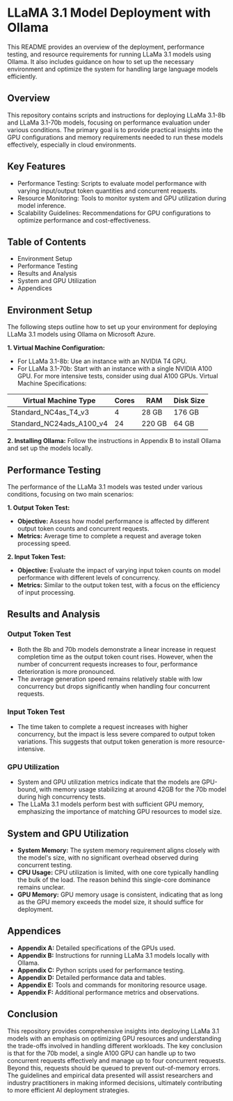 # LLaMA 3.1 Model Deployment with Ollama

This README provides an overview of the deployment, performance testing, and resource requirements for running LLaMa 3.1 models using Ollama. It also includes guidance on how to set up the necessary environment and optimize the system for handling large language models efficiently.

## Overview
This repository contains scripts and instructions for deploying LLaMa 3.1-8b and LLaMa 3.1-70b models, focusing on performance evaluation under various conditions. The primary goal is to provide practical insights into the GPU configurations and memory requirements needed to run these models effectively, especially in cloud environments.

## Key Features
- Performance Testing: Scripts to evaluate model performance with varying input/output token quantities and concurrent requests.
- Resource Monitoring: Tools to monitor system and GPU utilization during model inference.
- Scalability Guidelines: Recommendations for GPU configurations to optimize performance and cost-effectiveness.

## Table of Contents
- Environment Setup
- Performance Testing
- Results and Analysis
- System and GPU Utilization
- Appendices

## Environment Setup
The following steps outline how to set up your environment for deploying LLaMa 3.1 models using Ollama on Microsoft Azure.

**1. Virtual Machine Configuration:**

- For LLaMa 3.1-8b: Use an instance with an NVIDIA T4 GPU.
- For LLaMa 3.1-70b: Start with an instance with a single NVIDIA A100 GPU. For more intensive tests, consider using dual A100 GPUs.
Virtual Machine Specifications:

Virtual Machine Type | Cores	| RAM	| Disk Size
--- | --- | --- | --- 
Standard_NC4as_T4_v3 | 4 | 	28 GB |	176 GB
Standard_NC24ads_A100_v4 |	24	| 220 GB	| 64 GB

**2. Installing Ollama:** Follow the instructions in Appendix B to install Ollama and set up the models locally.

## Performance Testing

The performance of the LLaMa 3.1 models was tested under various conditions, focusing on two main scenarios:

**1. Output Token Test:**
- **Objective:** Assess how model performance is affected by different output token counts and concurrent requests.
- **Metrics:** Average time to complete a request and average token processing speed.
  
**2. Input Token Test:**
- **Objective:** Evaluate the impact of varying input token counts on model performance with different levels of concurrency.
- **Metrics:** Similar to the output token test, with a focus on the efficiency of input processing.

## Results and Analysis
### Output Token Test
- Both the 8b and 70b models demonstrate a linear increase in request completion time as the output token count rises. However, when the number of concurrent requests increases to four, performance deterioration is more pronounced.
- The average generation speed remains relatively stable with low concurrency but drops significantly when handling four concurrent requests.
### Input Token Test
- The time taken to complete a request increases with higher concurrency, but the impact is less severe compared to output token variations. This suggests that output token generation is more resource-intensive.
### GPU Utilization
- System and GPU utilization metrics indicate that the models are GPU-bound, with memory usage stabilizing at around 42GB for the 70b model during high concurrency tests.
- The LLaMa 3.1 models perform best with sufficient GPU memory, emphasizing the importance of matching GPU resources to model size.

## System and GPU Utilization
- **System Memory:** The system memory requirement aligns closely with the model's size, with no significant overhead observed during concurrent testing.
- **CPU Usage:** CPU utilization is limited, with one core typically handling the bulk of the load. The reason behind this single-core dominance remains unclear.
- **GPU Memory:** GPU memory usage is consistent, indicating that as long as the GPU memory exceeds the model size, it should suffice for deployment.

## Appendices
- **Appendix A:** Detailed specifications of the GPUs used.
- **Appendix B:** Instructions for running LLaMa 3.1 models locally with Ollama.
- **Appendix C:** Python scripts used for performance testing.
- **Appendix D:** Detailed performance data and tables.
- **Appendix E:** Tools and commands for monitoring resource usage.
- **Appendix F:** Additional performance metrics and observations.

## Conclusion
This repository provides comprehensive insights into deploying LLaMa 3.1 models with an emphasis on optimizing GPU resources and understanding the trade-offs involved in handling different workloads. The key conclusion is that for the 70b model, a single A100 GPU can handle up to two concurrent requests effectively and manage up to four concurrent requests. Beyond this, requests should be queued to prevent out-of-memory errors. The guidelines and empirical data presented will assist researchers and industry practitioners in making informed decisions, ultimately contributing to more efficient AI deployment strategies.
